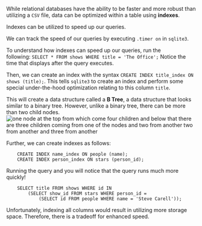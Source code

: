 While relational databases have the ability to be faster and more robust than utilizing a `CSV` file, data can be optimized within a table using __indexes__.

Indexes can be utilized to speed up our queries.

We can track the speed of our queries by executing `.timer on` in `sqlite3`.

To understand how indexes can speed up our queries, run the following: `SELECT * FROM shows WHERE title = 'The Office';` Notice the time that displays after the query executes.

Then, we can create an index with the syntax `CREATE INDEX title_index ON shows (title);`. This tells `sqlite3` to create an index and perform some special under-the-hood optimization relating to this column `title`.

This will create a data structure called a __B Tree__, a data structure that looks similar to a binary tree. However, unlike a binary tree, there can be more than two child nodes.
![one node at the top from which come four children and below that there are three children coming from one of the nodes and two from another two from another and three from another](https://cs50.harvard.edu/x/notes/7/cs50Week7Slide039.png "b tree")

Further, we can create indexes as follows:

```
    CREATE INDEX name_index ON people (name);
    CREATE INDEX person_index ON stars (person_id);
```

Running the query and you will notice that the query runs much more quickly!
```
    SELECT title FROM shows WHERE id IN 
        (SELECT show_id FROM stars WHERE person_id = 
            (SELECT id FROM people WHERE name = 'Steve Carell'));
```

Unfortunately, indexing all columns would result in utilizing more storage space. Therefore, there is a tradeoff for enhanced speed.